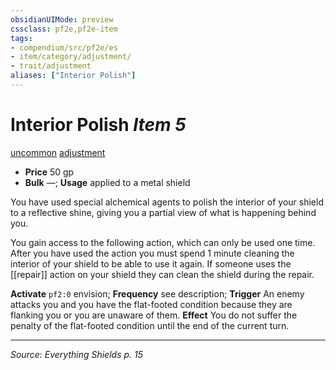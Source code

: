 ```yaml
---
obsidianUIMode: preview
cssclass: pf2e,pf2e-item
tags:
- compendium/src/pf2e/es
- item/category/adjustment/
- trait/adjustment
aliases: ["Interior Polish"]
---
```

# Interior Polish *Item 5*  
[uncommon](uncommon.md) [adjustment](adjustment-lotgb.md)  

- **Price** 50 gp
- **Bulk** —; **Usage** applied to a metal shield

You have used special alchemical agents to polish the interior of your shield to a reflective shine, giving you a partial view of what is happening behind you.

You gain access to the following action, which can only be used one time. After you have used the action you must spend 1 minute cleaning the interior of your shield to be able to use it again. If someone uses the [[repair]] action on your shield they can clean the shield during the repair.

**Activate** `pf2:0` envision; **Frequency** see description; **Trigger** An enemy attacks you and you have the flat-footed condition because they are flanking you or you are unaware of them. **Effect** You do not suffer the penalty of the flat-footed condition until the end of the current turn.

---
*Source: Everything Shields p. 15*